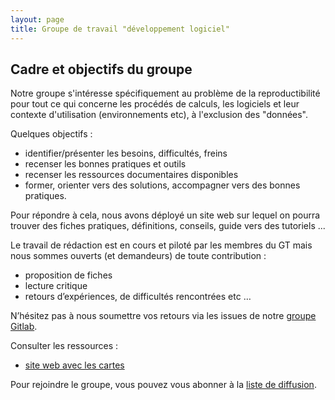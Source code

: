 ```yaml
---
layout: page
title: Groupe de travail "développement logiciel"
---
```


## Cadre et objectifs du groupe

Notre groupe s'intéresse spécifiquement au problème de la reproductibilité pour tout ce qui concerne les procédés de calculs, les logiciels et leur contexte d'utilisation (environnements etc), à l'exclusion des "données".

Quelques objectifs :

- identifier/présenter les besoins, difficultés, freins
- recenser les bonnes pratiques et outils
- recenser les ressources documentaires disponibles
- former, orienter vers des solutions, accompagner vers des bonnes pratiques.

Pour répondre à cela, nous avons déployé un site web sur lequel on pourra trouver des fiches pratiques, définitions, conseils, guide vers des tutoriels ...

Le travail de rédaction est en cours et piloté par les membres du GT mais nous sommes ouverts (et demandeurs) de toute contribution :
- proposition de fiches
- lecture critique
- retours d’expériences, de difficultés rencontrées etc …

N’hésitez pas à nous soumettre vos retours via les issues de notre [groupe Gitlab](https://gricad-gitlab.univ-grenoble-alpes.fr/groups/gt-env-logiciels/-/issues).




Consulter les ressources :
* [site web avec les cartes](https://gt-env-logiciels.gricad-pages.univ-grenoble-alpes.fr/sandbox-notecards/index.html)

Pour rejoindre le groupe, vous pouvez vous abonner à la [liste de diffusion](https://groupes.renater.fr/sympa/info/gt-env-logiciel).
